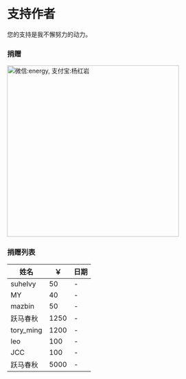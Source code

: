 # 支持作者

您的支持是我不懈努力的动力。

### 捐赠

<img src="/imgs/assets/wx_zfb.png" width="400" title="微信: energy 支付宝: 杨红岩" alt="微信:energy, 支付宝:杨红岩">


### 捐赠列表

| 姓名        | ￥    | 日期  |
|-----------|------|-----|
| suheIvy   | 50   | -   |
| MY        | 40   | -   |
| mazbin    | 50   | -   |
| 跃马春秋      | 1250 | -   |
| tory_ming | 1200 | -   |
| leo       | 100  | -   |
| JCC       | 100  | -   |
| 跃马春秋      | 5000 | -   |
